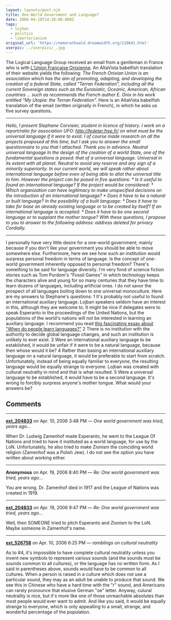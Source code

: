 ```yaml
---
layout: layouts/post.njk
title: One-World Government and Language?
date: 2006-04-10T14:28:00.000Z
tags:
  - lojban
  - politics
  - libertarianism
original_url: 'https://nemorathwald.dreamwidth.org/118641.html'
userpic: ../userpics/_.jpg
---
```

The Logical Language Group received an email from a gentleman in France who is with [L’Union Française Onixienne](http://fedeter.free.fr/). An AltaVista babelfish translation of their website yields the following: _The French Onixian Union is an association which has the aim of promoting, adapting, and developing the creation of a federal State, called "Terran Federation", including all the current Sovereign states such as the Eurasiatic, Oceanic, American, African countries ... such as recommends the French author E. Onix in his work entitled "My Utopia: the Terran Federation"._ Here is an AltaVista babelfish translation of the email (written originally in French), in which he asks us five survey questions.

* * *

_Hello, I present Stephane Corvisier, student in licence of history. I work on a report/ratio for association UFO: http://fedeter.free.fr/ on what must be the universal language if it were to exist. I of course made research on all the projects proposed at this time, but I ask you to answer the small questionnaire to you that I attached. Thank you in advance. Neutral universal language In the design of the creation of a world State, one of the fundamental questions is posed: that of a universal language. Universal in its extent with all planet. Neutral to avoid any reserve and any sign of a minority superiority. In our current world, we will speak rather about international language before even of being able to allot the universal title to him. However the project can be posed in five questions: \* Is it useful to found an international language? If the project would be considered: \* Which organization can have legitimacy to make unspecified decisions on the introduction of an international language? \* Does it have to be a natural or built language? In the possibility of a built language: \* Does it have to take for base an already existing language or to be created by itself? If an international language is accepted: \* Does it have to be one second language or to supplant the mother tongue? With these questions, I propose to you to answer to the following address: address deleted for privacy Cordially._

* * *

I personally have very little desire for a one-world government; mainly because if you don't like your government you should be able to move somewhere else. Furthermore, here we see how such an institution would surpress personal freedom in terms of language. Is the concept of one-world government inherently opposed to personal freedom? There's something to be said for language diversity. I'm very fond of science fiction stories such as Tom Purdom's "Fossil Games" in which technology keeps the characters alive and young for so many centuries that they have time to learn dozens of languages, including artificial ones. I do not savor the prospect of all languages boiling down to one universal monoculture. Here are my answers to Stephane's questions: 1 It's probably not useful to found an international auxiliary language. Lojban speakers seldom have an interest in this, although they are welcome to. It might be nice if delegates were to speak Esperanto in the proceedings of the United Nations, but the populations of the world's nations will not be interested in learning an auxiliary language. I recommend you read [this fascinating essay about "When do people learn languages?"](http://www.zompist.com/whylang.html) 2 There is no institution with the authority to decide global language changes, and such an institution is unlikely to ever exist. 3 Were an international auxiliary language to be established, it would be unfair if it were to be a natural language, because then whose would it be? 4 Rather than basing an international auxiliary language on a natural language, it would be preferable to start from scratch. Unfortunately, instead of being equally familiar to everyone, the resulting language would be equally strange to everyone. Lojban was created with cultural neutrality in mind and that is what resulted. 5 Were a universal language to be established, it would have to be a second language. It's wrong to forcibly surpress anyone's mother tongue. What would your answers be?

## Comments

---

**[ext_204833](https://www.dreamwidth.org/users/ext_204833)** on Apr. 10, 2006 3:48 PM — *One world government was tried, years ago...*

When Dr. Ludwig Zamenhof made Esperanto, he went to the League Of Nations and tried to have it instituted as a world language, for use by the LoN. Unfortunately, he also tried to make Zionism the coinciding world religion (Zamenhof was a Polish Jew). I do not see the option you have written about working either.

---

**Anonymous** on Apr. 19, 2006 8:40 PM — *Re: One world government was tried, years ago...*

You are wrong. Dr. Zamenhof died in 1917 and the League of Nations was created in 1919.

---

**[ext_204833](https://www.dreamwidth.org/users/ext_204833)** on Apr. 19, 2006 9:47 PM — *Re: One world government was tried, years ago...*

Well, then SOMEONE tried to pitch Esperanto and Zionism to the LoN. Maybe someone in Zamenhof's name.

---

**[ext_526758](https://www.dreamwidth.org/users/ext_526758)** on Apr. 10, 2006 6:25 PM — *ramblings on cultural neutrality*

As to #4, it's impossible to have complete cultural neutrality unless you invent new symbols to represent various sounds (and the sounds must be sounds common to all cultures), or the language has no written form. As I said in parentheses above, sounds would have to be common to all cultures. When a person is raised in a culture which does not use a particular sound, they may as an adult be unable to produce that sound. We see this in Chinese who have a hard time with the "r" sound, and Americans can rarely pronounce that elusive German "oe" letter. Anyway, culural neutrality is nice, but it's more like one of those unreachable absolutes than most people would ever want to admit. And like you said, it would be equally strange to everyone, which is only appealling to a small, strange, and wonderful percentage of the population.
